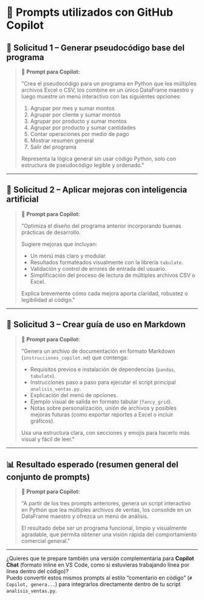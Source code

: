 # 💬 Prompts utilizados con GitHub Copilot

## 🧮 Solicitud 1 – Generar pseudocódigo base del programa

> 💭 **Prompt para Copilot:**
> 
> "Crea el pseudocódigo para un programa en Python que lea múltiples archivos Excel o CSV, los combine en un único DataFrame maestro y luego muestre un menú interactivo con las siguientes opciones:
> 
> 1. Agrupar por mes y sumar montos  
> 2. Agrupar por cliente y sumar montos  
> 3. Agrupar por producto y sumar montos  
> 4. Agrupar por producto y sumar cantidades  
> 5. Contar operaciones por medio de pago  
> 6. Mostrar resumen general  
> 7. Salir del programa  
> 
> Representa la lógica general sin usar código Python, solo con estructura de pseudocódigo legible y ordenado."

---

## 🤖 Solicitud 2 – Aplicar mejoras con inteligencia artificial

> 💭 **Prompt para Copilot:**
> 
> "Optimiza el diseño del programa anterior incorporando buenas prácticas de desarrollo.  
> 
> Sugiere mejoras que incluyan:
> - Un menú más claro y modular.  
> - Resultados formateados visualmente con la librería `tabulate`.  
> - Validación y control de errores de entrada del usuario.  
> - Simplificación del proceso de lectura de múltiples archivos CSV o Excel.  
> 
> Explica brevemente cómo cada mejora aporta claridad, robustez o legibilidad al código."

---

## 📘 Solicitud 3 – Crear guía de uso en Markdown

> 💭 **Prompt para Copilot:**
> 
> "Genera un archivo de documentación en formato Markdown (`instrucciones_copilot.md`) que contenga:
> 
> - Requisitos previos e instalación de dependencias (`pandas`, `tabulate`).  
> - Instrucciones paso a paso para ejecutar el script principal `analisis_ventas.py`.  
> - Explicación del menú de opciones.  
> - Ejemplo visual de salida en formato tabular (`fancy_grid`).  
> - Notas sobre personalización, unión de archivos y posibles mejoras futuras (como exportar reportes a Excel o incluir gráficos).  
> 
> Usa una estructura clara, con secciones y emojis para hacerlo más visual y fácil de leer."

---

## 📊 Resultado esperado (resumen general del conjunto de prompts)

> 💭 **Prompt para Copilot:**
> 
> "A partir de los tres prompts anteriores, genera un script interactivo en Python que lea múltiples archivos de ventas, los consolide en un DataFrame maestro y ofrezca un menú de análisis.  
> 
> El resultado debe ser un programa funcional, limpio y visualmente agradable, que permita obtener una visión rápida del comportamiento comercial general."

---

¿Quieres que te prepare también una versión complementaria para **Copilot Chat** (formato inline en VS Code, como si estuvieras trabajando línea por línea dentro del código)?  
Puedo convertir estos mismos prompts al estilo “comentario en código” (`# Copilot, genera...`) para integrarlos directamente dentro de tu script `analisis_ventas.py`.
